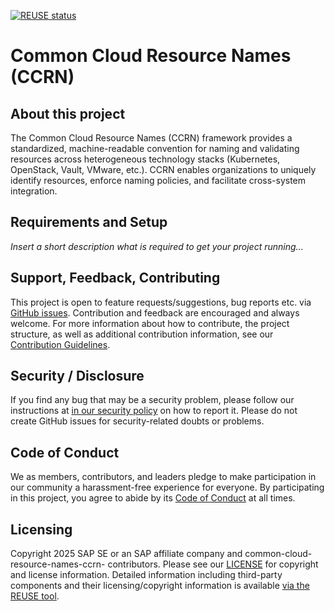 [![REUSE status](https://api.reuse.software/badge/github.com/cloudoperators/common-cloud-resource-names-ccrn-)](https://api.reuse.software/info/github.com/cloudoperators/common-cloud-resource-names-ccrn-)

# Common Cloud Resource Names (CCRN)

## About this project

The Common Cloud Resource Names (CCRN) framework provides a standardized, machine-readable convention for naming and validating resources across heterogeneous technology stacks (Kubernetes, OpenStack, Vault, VMware, etc.). CCRN enables organizations to uniquely identify resources, enforce naming policies, and facilitate cross-system integration.

## Requirements and Setup

*Insert a short description what is required to get your project running...*

## Support, Feedback, Contributing

This project is open to feature requests/suggestions, bug reports etc. via [GitHub issues](https://github.com/cloudoperators/common-cloud-resource-names-ccrn-/issues). Contribution and feedback are encouraged and always welcome. For more information about how to contribute, the project structure, as well as additional contribution information, see our [Contribution Guidelines](CONTRIBUTING.md).

## Security / Disclosure
If you find any bug that may be a security problem, please follow our instructions at [in our security policy](https://github.com/cloudoperators/common-cloud-resource-names-ccrn-/security/policy) on how to report it. Please do not create GitHub issues for security-related doubts or problems.

## Code of Conduct

We as members, contributors, and leaders pledge to make participation in our community a harassment-free experience for everyone. By participating in this project, you agree to abide by its [Code of Conduct](https://github.com/SAP/.github/blob/main/CODE_OF_CONDUCT.md) at all times.

## Licensing

Copyright 2025 SAP SE or an SAP affiliate company and common-cloud-resource-names-ccrn- contributors. Please see our [LICENSE](LICENSE) for copyright and license information. Detailed information including third-party components and their licensing/copyright information is available [via the REUSE tool](https://api.reuse.software/info/github.com/cloudoperators/common-cloud-resource-names-ccrn-).
